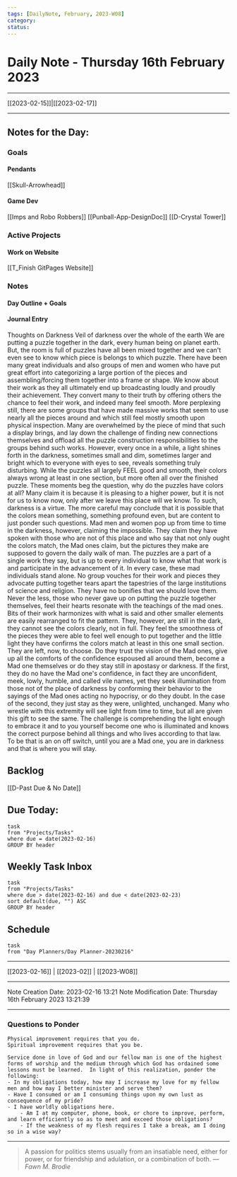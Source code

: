 ```yaml
---
tags: [DailyNote, February, 2023-W08]
category:
status:
---
```


# Daily Note - Thursday 16th February 2023

---
[[2023-02-15]]|[[2023-02-17]]

---

## Notes for the Day:
### Goals
#### Pendants
[[Skull-Arrowhead]]

#### Game Dev
[[Imps and Robo Robbers]]
[[Punball-App-DesignDoc]]
[[D-Crystal Tower]]
### Active Projects
#### Work on Website
[[T_Finish GitPages Website]]

### Notes
#### Day Outline + Goals

#### Journal Entry
Thoughts on Darkness
Veil of darkness over the whole of the earth
We are putting a puzzle together in the dark, every human being on planet earth. But, the room is full of puzzles have all been mixed together and we can't even see to know which piece is belongs to which puzzle.  There have been many great individuals and also groups of men and women who have put great effort into categorizing a large portion of the pieces and assembling/forcing them together into a frame or shape. We know about their work as they all ultimately end up broadcasting loudly and proudly their achievement. They convert many to their truth by offering others the chance to feel their work, and indeed many feel smooth. More perplexing still, there are some groups that have made massive works that seem to use nearly all the pieces around and which still feel mostly smooth upon physical inspection.  Many are overwhelmed by the piece of mind that such a display brings, and lay down the challenge of finding new connections themselves and offload all the puzzle construction responsibilities to the groups behind such works.  However, every once in a while, a light shines forth in the darkness, sometimes small and dim, sometimes larger and bright which to everyone with eyes to see, reveals something truly disturbing.  While the puzzles all largely FEEL good and smooth, their colors always wrong at least in one section, but more often all over the finished puzzle.  These moments beg the question, why do the puzzles have colors at all?  Many claim it is because it is pleasing to a higher power, but it is not for us to know now, only after we leave this place will we know.  To such, darkness is a virtue. The more careful may conclude that it is possible that the colors mean something, something profound even, but are content to just ponder such questions.  Mad men and women pop up from time to time in the darkness, however, claiming the impossible.  They claim they have spoken with those who are not of this place and who say that not only ought the colors match, the Mad ones claim, but the pictures they make are supposed to govern the daily walk of man.  The puzzles are a part of a single work they say, but is up to every individual to know what that work is and participate in the advancement of it.  In every case, these mad individuals stand alone. No group vouches for their work and pieces they advocate putting together tears apart the tapestries of the large institutions of science and religion.  They have no bonifies that we should love them.  Never the less, those who never gave up on putting the puzzle together themselves, feel their hearts resonate with the teachings of the mad ones.  Bits of their work harmonizes with what is said and other smaller elements are easily rearranged to fit the pattern.  They, however, are still in the dark, they cannot see the colors clearly, not in full. They feel the smoothness of the pieces they were able to feel well enough to put together and the little light they have confirms the colors match at least in this one small section. They are left, now, to choose. Do they trust the vision of the Mad ones, give up all the comforts of the confidence espoused all around them, become a Mad one themselves or do they stay still in apostasy or darkness.  If the first, they do no have the Mad one's confidence, in fact they are unconfident, meek, lowly, humble, and called vile names, yet they seek illumination from those not of the place of darkness by conforming their behavior to the sayings of the Mad ones acting no hypocrisy, or do they doubt. In the case of the second, they just stay as they were, unlighted, unchanged.  Many who wrestle with this extremity will see light from time to time, but all are given this gift to see the same.  The challenge is comprehending the light enough to embrace it and to you yourself become one who is illuminated and knows the correct purpose behind all things and who lives according to that law. To be that is an on off switch, until you are a Mad one, you are in darkness and that is where you will stay.

## Backlog
[[D-Past Due & No Date]]

## Due Today:
```dataview
task
from "Projects/Tasks"
where due = date(2023-02-16)
GROUP BY header
```

## Weekly Task Inbox
```dataview
task
from "Projects/Tasks"
where due > date(2023-02-16) and due < date(2023-02-23)
sort default(due, "") ASC
GROUP BY header
```

## Schedule
```dataview
task
from "Day Planners/Day Planner-20230216"

```
---
[[2023-02-16]] | [[2023-02]] | [[2023-W08]]

---

Note Creation Date: 2023-02-16 13:21
Note Modification Date: Thursday 16th February 2023 13:21:39 

---
### Questions to Ponder
	Physical improvement requires that you do.
	Spiritual improvement requires that you be.

	Service done in love of God and our fellow man is one of the highest forms of worship and the medium through which God has ordained some lessons must be learned.  In light of this realization, ponder the following:
	- In my obligations today, how may I increase my love for my fellow men and how may I better minister and serve them?
	- Have I consumed or am I consuming things upon my own lust as consequence of my pride?
	- I have worldly obligations here.  
		- Am I at my computer, phone, book, or chore to improve, perform, and learn efficiently so as to meet and exceed those obligations?  
		- If the weakness of my flesh requires I take a break, am I doing so in a wise way?

--- 
> A passion for politics stems usually from an insatiable need, either for power, or for friendship and adulation, or a combination of both.
> — <cite>Fawn M. Brodie</cite>